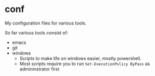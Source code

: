 # conf

My configuration files for various tools.

So far various tools consist of:
* emacs
* git
* windows
  * Scripts to make life on windows easier, mostly powershell.
  * Most scripts require you to run `Set-ExecutionPolicy ByPass` as admininstrator first
